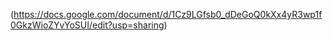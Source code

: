 
(https://docs.google.com/document/d/1Cz9LGfsb0_dDeGoQ0kXx4yR3wp1f0GkzWioZYvYoSUI/edit?usp=sharing)
